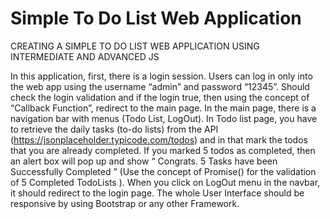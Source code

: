 # Simple To Do List Web Application

CREATING A SIMPLE TO DO LIST WEB APPLICATION USING INTERMEDIATE AND ADVANCED JS

In this application, first, there is a login session. Users can log in only into the web app using the username “admin” and password “12345”.
Should check the login validation and if the login true, then using the concept of “Callback Function”, redirect to the main page.
In the main page, there is a navigation bar with menus (Todo List, LogOut).
In Todo list page, you have to retrieve the daily tasks (to-do lists) from the API (https://jsonplaceholder.typicode.com/todos) and in that mark the todos that you are already completed.
If you marked 5 todos as completed, then an alert box will pop up and show “ Congrats. 5 Tasks have been Successfully Completed ” (Use the concept of Promise() for the validation of 5 Completed TodoLists ).
When you click on LogOut menu in the navbar, it should redirect to the login page.
The whole User Interface should be responsive by using Bootstrap or any other Framework. 
